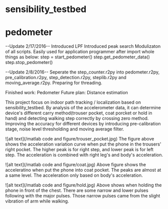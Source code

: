 # sensibility_testbed
# pedometer

--Update 2/17/2016--
Introduced LPF
Introduced peak search
Modulizaton of all scripts. Easily used for application programmer after import whole things as below:
step = start_pedometer()
step.get_pedometer_data()
step.stop_pedometer()

--Update 2/8/2016--
Seperate the step_counter.r2py into pedometer.r2py, pre_calibration.r2py, step_detection.r2py, steplib.r2py and moving_average.r2py. Preparing for threading.


Finished work: Pedometer
Future plan: Distance estimation


This project focus on indoor path tracking / localization based on sensibility_testbed. By analysis of the accelerometer data, it can determine device's different carry method(trouser pocket, coat porcket or hold in hand) and detecting walking step correctly by crossing zero method. Improving the accuracy for different devices by introducing pre-calibration stage, noise level thresholding and moving average filter. 


![alt text](/matlab code and figure/trouser_pocket.jpg)
The figure above shows the acceleration variation curve when put the phone in the trousers' right pocket. The higher peak is for right step, and lower peak is for left step. The acceleration is combined with right leg's and body's acceleration.


![alt text](/matlab code and figure/coat.jpg)
Above figure shows the acceleratino when put the phone into coat pocket. The peaks are almost at a same level. The acceleration only based on body's acceleration.


![alt text](/matlab code and figure/hold.jpg)
Above shows when holding the phone in front of the chest. There are some narrow and lower pulses following with the major pulses. Those narrow pulses came from the slight vibration of arm while walking.


